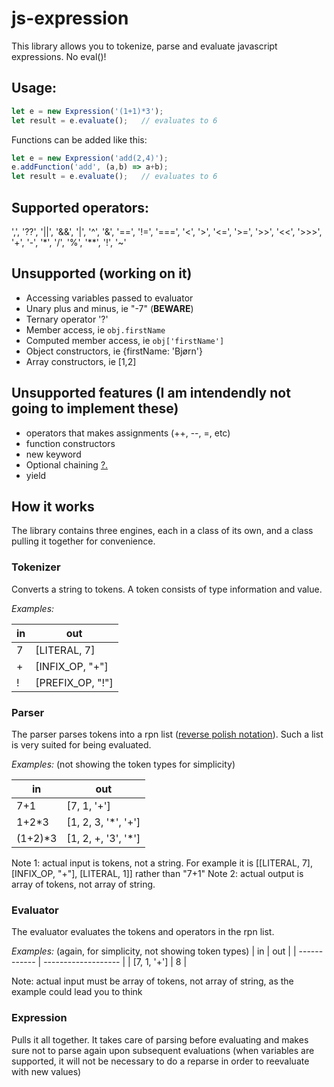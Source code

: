 # js-expression

This library allows you to tokenize, parse and evaluate javascript expressions. No eval()!

## Usage:

```javascript
let e = new Expression('(1+1)*3');
let result = e.evaluate();   // evaluates to 6
```

Functions can be added like this:

```javascript
let e = new Expression('add(2,4)');
e.addFunction('add', (a,b) => a+b);
let result = e.evaluate();   // evaluates to 6
```

## Supported operators:
',', '??', '||', '&&', '|', '^', '&', '==', '!=', '===', '<', '>', '<=', '>=', '>>', '<<', '>>>', '+', '-', '*', '/', '%', '**', '!', '~'

## Unsupported (working on it)
- Accessing variables passed to evaluator
- Unary plus and minus, ie "-7" (**BEWARE**)
- Ternary operator '?'
- Member access, ie `obj.firstName`
- Computed member access, ie `obj['firstName']`
- Object constructors, ie {firstName: 'Bjørn'}
- Array constructors, ie [1,2]

## Unsupported features (I am intendendly not going to implement these)
- operators that makes assignments (++, --, =, etc)
- function constructors
- new keyword
- Optional chaining [?.](https://developer.mozilla.org/en-US/docs/Web/JavaScript/Reference/Operators/Optional_chaining)
- yield

## How it works
The library contains three engines, each in a class of its own, and a class pulling it together for convenience.

### Tokenizer
Converts a string to tokens. A token consists of type information and value.

*Examples:*

| in      | out               |
| ------- | ----------------- |
| 7       | [LITERAL, 7]      |
| +       | [INFIX_OP, "+"]   |
| !       | [PREFIX_OP, "!"]  |

### Parser
The parser parses tokens into a rpn list ([reverse polish notation](https://en.wikipedia.org/wiki/Reverse_Polish_notation)). Such a list is very suited for being evaluated.

*Examples:* (not showing the token types for simplicity)

| in      | out                 |
| ------- | ------------------- |
| 7+1     | [7, 1, '+']         |
| 1+2*3   | [1, 2, 3, '*', '+'] |
| (1+2)*3 | [1, 2, +, '3', '*'] |

Note 1: actual input is tokens, not a string. For example it is [[LITERAL, 7], [INFIX_OP, "+"], [LITERAL, 1]] rather than "7+1"
Note 2: actual output is array of tokens, not array of string.


### Evaluator
The evaluator evaluates the tokens and operators in the rpn list.

*Examples:* (again, for simplicity, not showing token types)
| in           | out                 |
| ------------ | ------------------- |
| [7, 1, '+']  | 8                   |

Note: actual input must be array of tokens, not array of string, as the example could lead you to think


### Expression
Pulls it all together. It takes care of parsing before evaluating and makes sure not to parse again upon subsequent evaluations (when variables are supported, it will not be necessary to do a reparse in order to reevaluate with new values)
